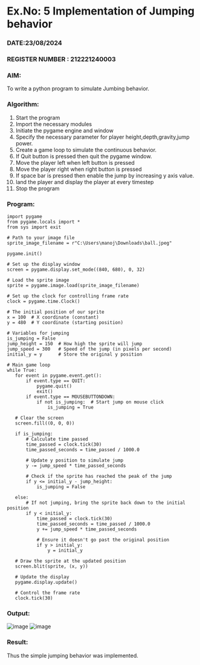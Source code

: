 # Ex.No: 5  Implementation of Jumping behavior 
### DATE:23/08/2024                                                                            
### REGISTER NUMBER : 212221240003
### AIM: 
To write a python program to simulate Jumbing behavior. 
### Algorithm:
1. Start the program
2. Import the necessary modules
3. Initiate the pygame engine and window
4. Specify the necessary parameter for player height,depth,gravity,jump power. 
5. Create a game loop to simulate the continuous behavior.
6. If Quit button is pressed then quit the pygame window.
7. Move the player left when left button is pressed
8. Move the player right when right button is pressed
9. If space bar is pressed then enable the jump by increasing y axis value.
10. land the player and display the player at every timestep
11.  Stop the program
 ### Program:
 ```
import pygame
from pygame.locals import *
from sys import exit

# Path to your image file
sprite_image_filename = r"C:\Users\manoj\Downloads\ball.jpeg"

pygame.init()

# Set up the display window
screen = pygame.display.set_mode((840, 680), 0, 32)

# Load the sprite image
sprite = pygame.image.load(sprite_image_filename)

# Set up the clock for controlling frame rate
clock = pygame.time.Clock()

# The initial position of our sprite
x = 100  # X coordinate (constant)
y = 480  # Y coordinate (starting position)

# Variables for jumping
is_jumping = False
jump_height = 150  # How high the sprite will jump
jump_speed = 300   # Speed of the jump (in pixels per second)
initial_y = y      # Store the original y position

# Main game loop
while True:
    for event in pygame.event.get():
        if event.type == QUIT:
            pygame.quit()
            exit()
        if event.type == MOUSEBUTTONDOWN:
            if not is_jumping:  # Start jump on mouse click
                is_jumping = True

    # Clear the screen
    screen.fill((0, 0, 0))

    if is_jumping:
        # Calculate time passed
        time_passed = clock.tick(30)
        time_passed_seconds = time_passed / 1000.0
        
        # Update y position to simulate jump
        y -= jump_speed * time_passed_seconds
        
        # Check if the sprite has reached the peak of the jump
        if y <= initial_y - jump_height:
            is_jumping = False
    
    else:
        # If not jumping, bring the sprite back down to the initial position
        if y < initial_y:
            time_passed = clock.tick(30)
            time_passed_seconds = time_passed / 1000.0
            y += jump_speed * time_passed_seconds
            
            # Ensure it doesn't go past the original position
            if y > initial_y:
                y = initial_y

    # Draw the sprite at the updated position
    screen.blit(sprite, (x, y))
    
    # Update the display
    pygame.display.update()

    # Control the frame rate
    clock.tick(30)
```
### Output:
![image](https://github.com/user-attachments/assets/c44c3b29-d8d5-4036-87b9-f1bfe24af5aa)
![image](https://github.com/user-attachments/assets/c0028f5c-8387-4d9a-b51e-101a42339c57)

### Result:
Thus the simple jumping behavior  was implemented.
